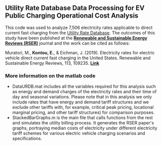 ## Utility Rate Database Data Processing for EV Public Charging Operational Cost Analysis
This code was used to analyze 7,506 electricity rates applicable to direct current fast charging from the [Utility Rate Database](https://openei.org/wiki/Utility_Rate_Database). The outcomes of this study have been published at the **[Renewable and Sustainable Energy Reviews (RSER)](https://www.journals.elsevier.com/renewable-and-sustainable-energy-reviews)** journal and the work can be cited as follows:

Muratori, M., **Kontou, E.**, & Eichman, J. (2019). Electricity rates for electric vehicle direct current fast charging in the United States. Renewable and Sustainable Energy Reviews, 113, 109235. **[Link](https://doi.org/10.1016/j.rser.2019.06.042)**

### More information on the matlab code
* DataURDB.mat includes all the variables required for this analysis such as energy and demand charges of the electricity rates and their time of day and seasonal variations. Please note that in this analysis we only include rates that have energy and demand tariff structures and we exclude other tariffs with, for example, critical peak pricing, locational marginal pricing, and other tariff structures) for comparison purposes.
* StackedBarGraphs.m is the main file that calls functions from the rest and simulates the utility billing process. It generates the RSER paper's graphs, portraying median costs of electricity under different electricity tariff schemes for various electric vehicle charging scenarios and specifications. 


